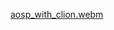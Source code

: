 [aosp_with_clion.webm](https://github.com/fandashi18/aosp_with_clion/assets/37918521/33c813ce-c841-42ff-aaca-10554cc904be)
